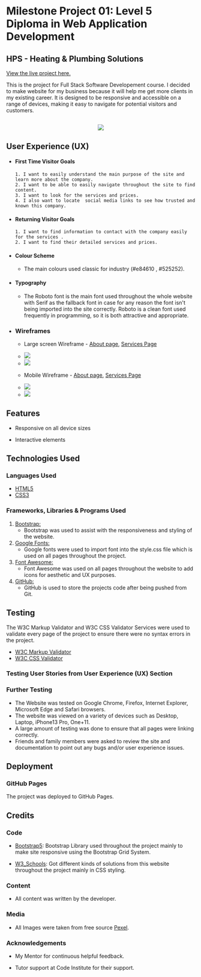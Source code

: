 # Milestone Project 01: Level 5 Diploma in Web Application Development


## HPS - Heating & Plumbing Solutions

[View the live project here.](https://p0mah0b.github.io/HPS-milestone1/)

This is the  project for Full Stack Software Developement course. I decided to make website for my business because it will help me get more clients in my existing career. It is designed to be responsive and accessible on a range of devices, making it easy to navigate for potential visitors and customers.

<h2 align="center"><image src="/images/responsive.png"></h2>

## User Experience (UX)


  - #### First Time Visitor Goals

        1. I want to easily understand the main purpose of the site and learn more about the company.
        2. I want to be able to easily navigate throughout the site to find content.
        3. I want to look for the services and prices. 
        4. I also want to locate  social media links to see how trusted and known this company.

  - #### Returning Visitor Goals

        1. I want to find information to contact with the company easily for the services .
        2. I want to find their detailed services and prices.

 
  - #### Colour Scheme
    - The  main colours used classic for industry  (#e84610 , #525252).
  - #### Typography
    - The Roboto  font is the main font used throughout the whole website with Serif as the fallback font in case for any reason the font isn't being imported into the site correctly. Roboto  is a clean font used frequently in programming, so it is both attractive and appropriate. 
 
- ### Wireframes

  - Large screen Wireframe - [About page](/images/about-web.png), [Services Page](/images/serv-web.png)
  - <image src="/images/About-web.png">
  - <image src="/images/serv-web.png">

  - Mobile Wireframe - [About page](/images/about-phone.png), [Services Page](/images/serv-phone.png)
  - <image src="/images/About-phone.png">
  - <image src="/images/serv-phone.png">
## Features

- Responsive on all device sizes

- Interactive elements

## Technologies Used

### Languages Used

- [HTML5](https://en.wikipedia.org/wiki/HTML5)
- [CSS3](https://en.wikipedia.org/wiki/Cascading_Style_Sheets)

### Frameworks, Libraries & Programs Used

1. [Bootstrap:](https://getbootstrap.com/docs/5.0/getting-started/introduction/)
    - Bootstrap was used to assist with the responsiveness and styling of the website.
2. [Google Fonts:](https://fonts.google.com/)
    - Google fonts were used to import  font into the style.css file which is used on all pages throughout the project.
3. [Font Awesome:](https://fontawesome.com/)
    - Font Awesome was used on all pages throughout the website to add icons for aesthetic and UX purposes.
4. [GitHub:](https://github.com/)
    - GitHub is used to store the projects code after being pushed from Git.

## Testing

The W3C Markup Validator and W3C CSS Validator Services were used to validate every page of the project to ensure there were no syntax errors in the project.

- [W3C Markup Validator](https://jigsaw.w3.org/css-validator/#validate_by_input)
- [W3C CSS Validator](https://jigsaw.w3.org/css-validator/#validate_by_input)

### Testing User Stories from User Experience (UX) Section


### Further Testing

- The Website was tested on Google Chrome, Firefox, Internet Explorer, Microsoft Edge and Safari browsers.
- The website was viewed on a variety of devices such as Desktop, Laptop, iPhone13 Pro, One+11.
- A large amount of testing was done to ensure that all pages were linking correctly.
- Friends and family members were asked to review the site and documentation to point out any bugs and/or user experience issues.

## Deployment

### GitHub Pages

The project was deployed to GitHub Pages.

## Credits

### Code

- [Bootstrap5](https://getbootstrap.com/docs/5.0/getting-started/introduction/): Bootstrap Library used throughout the project mainly to make site responsive using the Bootstrap Grid System.

- [W3_Schools](https://www.w3schools.com/): Got different kinds of solutions from this website throughout the project mainly in CSS styling.

### Content

- All content was written by the developer.

### Media

- All Images were taken from free source [Pexel](www.pexels.com).

### Acknowledgements

- My Mentor for continuous helpful feedback.

- Tutor support at Code Institute for their support.
